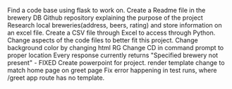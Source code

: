 Find a code base using flask to work on. 
Create a Readme file in the brewery DB Github repository explaining the purpose of the project
Research local breweries(address, beers, rating) and store information on an excel file. 
Create a CSV file through Excel to access through Python. 
Change aspects of the code files to better fit this project. 
Change background color by changing html RG
Change CD in command prompt to proper location 
Every response currently returns "Specified brewery not present" - FIXED
Create powerpoint for project. 
render template change to match home page on greet page 
Fix error happening in test runs, where /greet app route has no template.
